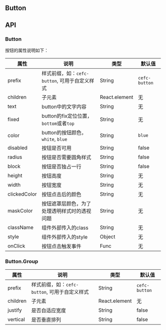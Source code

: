 ## Button

## API

### Button

按钮的属性说明如下：

属性 | 说明 | 类型 | 默认值
-----|-----|-----|------
prefix | 样式前缀，如：`cefc-button`, 可用于自定义样式 | String | `cefc-button`
children | 子元素 | React.element | 无
text | button中的文字内容 | String | 无
fixed | button的fix定位位置，`bottom`或者`top` | String | 无
color | button的按钮颜色，`white`, `blue` | String | `blue`
disabled | 按钮是否可用 | String | false
radius | 按钮是否需要圆角样式 | String | false
block | 按钮是否独占一行 | String | false
height | 按钮高度 | String | 无
width | 按钮宽度 | String | 无
clickedColor | 按钮点击后的颜色 | String | 无
maskColor | 按钮遮罩层颜色，为了处理透明样式时的透视问题 | String | 无
className | 组件外部传入的class | String | 无
style | 组件外部传入的style | Object | 无
onClick | 按钮点击触发事件 | Func | 无

### Button.Group

属性 | 说明 | 类型 | 默认值
-----|-----|-----|------
prefix | 样式前缀，如：`cefc-button`, 可用于自定义样式 | String | `cefc-button`
children | 子元素 | React.element | 无
justify | 是否自适应宽度 | String | false
vertical | 是否垂直排列 | String | false





